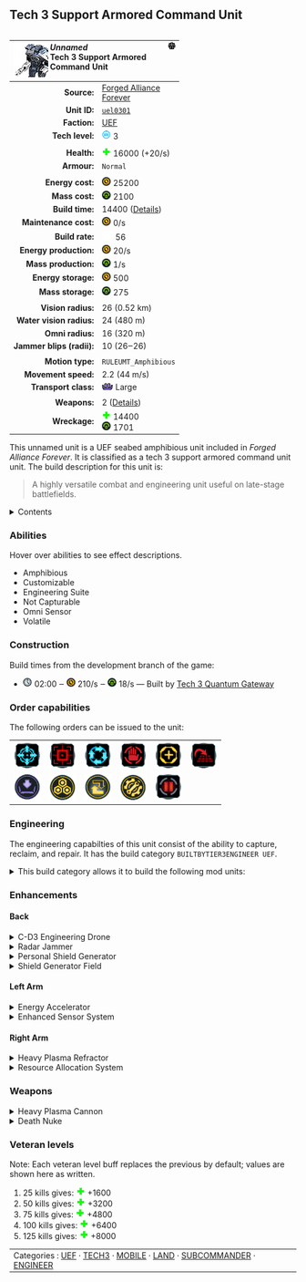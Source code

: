 Tech 3 Support Armored Command Unit
----
<table align="right">
    <thead>
        <tr>
            <th align="left" colspan="2">
                <img align="left" src="icons/units/UEL0301_icon.png" title="The unit icon" /><img align="right" src="icons/strategicicons/icon_subcommander_rest.png" title="icon_subcommander" /><i>Unnamed</i><br />Tech 3 Support Armored Command Unit
            </th>
        </tr>
    </thead>
    <tbody>
        <tr>
            <td align="right"><strong>Source:</strong></td>
            <td><a href="Forged Alliance Forever">Forged Alliance<br />Forever</a></td>
        </tr>
        <tr>
            <td align="right"><strong>Unit ID:</strong></td>
            <td><a href="https://github.com/FAForever/fa/D:/faf-development/fa/units/UEL0301/UEL0301_unit.bp"><code>uel0301</code></a></td>
        </tr>
        <tr>
            <td align="right"><strong>Faction:</strong></td>
            <td><a href="_categories.UEF">UEF</a></td>
        </tr>
        <tr>
            <td align="right"><strong>Tech level:</strong></td>
            <td><img src="icons/T3.png" title="Tech 3" /> 3</td>
        </tr>
        <tr><td align="center" colspan="2"></td></tr>
        <tr>
            <td align="right"><strong>Health:</strong></td>
            <td><img src="icons/health.png" title="Health" /> 16000 (+20/s)</td>
        </tr>
        <tr>
            <td align="right"><strong>Armour:</strong></td>
            <td><code>Normal</code></td>
        </tr>
        <tr><td align="center" colspan="2"></td></tr>
        <tr>
            <td align="right"><strong>Energy cost:</strong></td>
            <td><img src="icons/energy.png" title="Energy" /> 25200</td>
        </tr>
        <tr>
            <td align="right"><strong>Mass cost:</strong></td>
            <td><img src="icons/mass.png" title="Mass" /> 2100</td>
        </tr>
        <tr>
            <td align="right"><strong>Build time:</strong></td>
            <td>14400 (<a href="#construction">Details</a>)</td>
        </tr>
        <tr>
            <td align="right"><strong>Maintenance cost:</strong></td>
            <td><img src="icons/energy.png" title="Energy" /> 0/s</td>
        </tr>
        <tr>
            <td align="right"><strong>Build rate:</strong></td>
            <td><img src="icons/build.png" title="Build" /> 56</td>
        </tr>
        <tr>
            <td align="right"><strong>Energy production:</strong></td>
            <td><img src="icons/energy.png" title="Energy" /> 20/s</td>
        </tr>
        <tr>
            <td align="right"><strong>Mass production:</strong></td>
            <td><img src="icons/mass.png" title="Mass" /> 1/s</td>
        </tr>
        <tr>
            <td align="right"><strong>Energy storage:</strong></td>
            <td><img src="icons/energy.png" title="Energy" /> 500</td>
        </tr>
        <tr>
            <td align="right"><strong>Mass storage:</strong></td>
            <td><img src="icons/mass.png" title="Mass" /> 275</td>
        </tr>
        <tr><td align="center" colspan="2"></td></tr>
        <tr>
            <td align="right"><strong>Vision radius:</strong></td>
            <td> <span title="520 m, 0.32 mi">26 (0.52 km)</span></td>
        </tr>
        <tr>
            <td align="right"><strong>Water vision radius:</strong></td>
            <td> <span title="0.48 km, 0.30 mi">24 (480 m)</span></td>
        </tr>
        <tr>
            <td align="right"><strong>Omni radius:</strong></td>
            <td> <span title="0.32 km, 0.20 mi">16 (320 m)</span></td>
        </tr>
        <tr>
            <td align="right"><strong>Jammer blips (radii):</strong></td>
            <td>10 (26‒26)</td>
        </tr>
        <tr><td align="center" colspan="2"></td></tr>
        <tr>
            <td align="right"><strong>Motion type:</strong></td>
            <td><code>RULEUMT_Amphibious</code></td>
        </tr>
        <tr>
            <td align="right"><strong>Movement speed:</strong></td>
            <td> <span title="158 km/h, 98 mph">2.2 (44 m/s)</span></td>
        </tr>
        <tr>
            <td align="right"><strong>Transport class:</strong></td>
            <td><img src="icons/attached.png" title="Attached" /> Large</td>
        </tr>
        <tr><td align="center" colspan="2"></td></tr>
        <tr>
            <td align="right"><strong>Weapons:</strong></td>
            <td>2 (<a href="#weapons">Details</a>)</td>
        </tr>
        <tr>
            <td align="right"><strong>Wreckage:</strong></td>
            <td><img src="icons/health.png" title="Health" /> 14400<br /><img src="icons/mass.png" title="Mass" /> 1701</td>
        </tr>
    </tbody>
</table>

This unnamed unit is a UEF seabed amphibious unit included in *Forged Alliance Forever*.
It is classified as a tech 3 support armored command unit unit.
The build description for this unit is:

<blockquote>A highly versatile combat and engineering unit useful on late-stage battlefields.</blockquote>

<details>
<summary>Contents</summary>

1. – <a href="#abilities">Abilities</a>
2. – <a href="#construction">Construction</a>
3. – <a href="#order-capabilities">Order capabilities</a>
4. – <a href="#engineering">Engineering</a>
5. – <a href="#enhancements">Enhancements</a>
6. – <a href="#weapons">Weapons</a>
7. – <a href="#veteran-levels">Veteran levels</a>
</details>

### Abilities
Hover over abilities to see effect descriptions.

* <span title="Can pass land and water">Amphibious</span>
* <span title="Has optional enhancements to improve performance or unlock new featuers">Customizable</span>
* <span title="Has complete engineering features">Engineering Suite</span>
* <span title="Is either unable to be, or never in a position to be, captured">Not Capturable</span>
* <span title="Has advanced intel that can see through counterintel">Omni Sensor</span>
* <span title="Has a death weapon">Volatile</span>

### Construction
Build times from the development branch of the game:
* <img src="icons/time.png" title="Time" /> 02:00 ‒ <img src="icons/energy.png" title="Energy" /> 210/s ‒ <img src="icons/mass.png" title="Mass" /> 18/s — Built by <a href="UEB0304">Tech 3 Quantum Gateway</a>

### Order capabilities
The following orders can be issued to the unit:
<table>
<td><img float="left" src="icons/orders/move.png" title="Move" /></td>
<td><img float="left" src="icons/orders/attack.png" title="Attack
Left click for attack order. Right click to toggle target priorities for sniping." /></td>
<td><img float="left" src="icons/orders/patrol.png" title="Patrol" /></td>
<td><img float="left" src="icons/orders/stop.png" title="Stop" /></td>
<td><img float="left" src="icons/orders/guard.png" title="Assist" /></td>
<td><img float="left" src="icons/orders/stand-ground.png" title="Fire State" /></td>
<tr>
<td><img float="left" src="icons/orders/load.png" title="Call Transport
Load into or onto another unit" /></td>
<td><img float="left" src="icons/orders/reclaim.png" title="Reclaim" /></td>
<td><img float="left" src="icons/orders/convert.png" title="Capture" /></td>
<td><img float="left" src="icons/orders/repair.png" title="Repair" /></td>
<td><img float="left" src="icons/orders/pause.png" title="Pause Construction
Pause/unpause current construction order" /></td>
</table>

### Engineering
The engineering capabilties of this unit consist of the ability to capture, reclaim, and repair.
It has the build category <code>BUILTBYTIER3ENGINEER UEF</code>. 
<details>
<summary>This build category allows it to build the following mod units:

</summary>

<table>
    <tr>
        <td rowspan="2"><img src="icons/T1.png" title="T1" /></td>
        <td><a href="UEB0101"><img src="icons/units/UEB0101_icon.png" title="Tech 1 Land Factory" width="64px" /></a></td>
        <td><a href="UEB0102"><img src="icons/units/UEB0102_icon.png" title="Tech 1 Air Factory" width="64px" /></a></td>
        <td><a href="UEB0103"><img src="icons/units/UEB0103_icon.png" title="Tech 1 Naval Factory" width="64px" /></a></td>
        <td><a href="UEB1103"><img src="icons/units/UEB1103_icon.png" title="Tech 1 Mass Extractor" width="64px" /></a></td>
        <td><a href="UEB1106"><img src="icons/units/UEB1106_icon.png" title="Tech 1 Mass Storage" width="64px" /></a></td>
        <td><a href="UEB1101"><img src="icons/units/UEB1101_icon.png" title="Tech 1 Power Generator" width="64px" /></a></td>
        <td><a href="UEB1102"><img src="icons/units/UEB1102_icon.png" title="Tech 1 Hydrocarbon Power Plant" width="64px" /></a></td>
        <td><a href="UEB1105"><img src="icons/units/UEB1105_icon.png" title="Tech 1 Energy Storage" width="64px" /></a></td>
    </tr>
    <tr>
        <td><a href="UEB2101"><img src="icons/units/UEB2101_icon.png" title="Tech 1 Point Defense" width="64px" /></a></td>
        <td><a href="UEB2104"><img src="icons/units/UEB2104_icon.png" title="Tech 1 Anti-Air Turret" width="64px" /></a></td>
        <td><a href="UEB2109"><img src="icons/units/UEB2109_icon.png" title="Tech 1 Torpedo Launcher" width="64px" /></a></td>
        <td><a href="UEB5101"><img src="icons/units/UEB5101_icon.png" title="Tech 1 Wall Section" width="64px" /></a></td>
        <td><a href="UEB5202"><img src="icons/units/UEB5202_icon.png" title="Tech 1 Air Staging Facility" width="64px" /></a></td>
        <td><a href="UEB3101"><img src="icons/units/UEB3101_icon.png" title="Tech 1 Radar System" width="64px" /></a></td>
        <td><a href="UEB3102"><img src="icons/units/UEB3102_icon.png" title="Tech 1 Sonar System" width="64px" /></a></td>
    </tr>
    <tr>
        <td rowspan="3"><img src="icons/T2.png" title="T2" /></td>
        <td><a href="ZEB9501"><img src="icons/units/ZEB9501_icon.png" title="Tech 2 Land Factory" width="64px" /></a></td>
        <td><a href="ZEB9502"><img src="icons/units/ZEB9502_icon.png" title="Tech 2 Air Factory" width="64px" /></a></td>
        <td><a href="ZEB9503"><img src="icons/units/ZEB9503_icon.png" title="Tech 2 Naval Factory" width="64px" /></a></td>
        <td><a href="XEB0104"><img src="icons/units/XEB0104_icon.png" title="Tech 2 Engineering Station" width="64px" /></a></td>
        <td><a href="UEB1202"><img src="icons/units/UEB1202_icon.png" title="Tech 2 Mass Extractor" width="64px" /></a></td>
        <td><a href="UEB1104"><img src="icons/units/UEB1104_icon.png" title="Tech 2 Mass Fabricator" width="64px" /></a></td>
        <td><a href="UEB1201"><img src="icons/units/UEB1201_icon.png" title="Tech 2 Power Generator" width="64px" /></a></td>
        <td><a href="UEB2301"><img src="icons/units/UEB2301_icon.png" title="Tech 2 Point Defense" width="64px" /></a></td>
    </tr>
    <tr>
        <td><a href="UEB2204"><img src="icons/units/UEB2204_icon.png" title="Tech 2 Anti-Air Flak Artillery" width="64px" /></a></td>
        <td><a href="UEB2205"><img src="icons/units/UEB2205_icon.png" title="Tech 2 Torpedo Launcher" width="64px" /></a></td>
        <td><a href="UEB4201"><img src="icons/units/UEB4201_icon.png" title="Tech 2 Tactical Missile Defense" width="64px" /></a></td>
        <td><a href="UEB4202"><img src="icons/units/UEB4202_icon.png" title="Tech 2 Shield Generator" width="64px" /></a></td>
        <td><a href="UEB2303"><img src="icons/units/UEB2303_icon.png" title="Tech 2 Artillery Installation" width="64px" /></a></td>
        <td><a href="UEB2108"><img src="icons/units/UEB2108_icon.png" title="Tech 2 Tactical Missile Launcher" width="64px" /></a></td>
        <td><a href="UEB3201"><img src="icons/units/UEB3201_icon.png" title="Tech 2 Radar System" width="64px" /></a></td>
        <td><a href="UEB3202"><img src="icons/units/UEB3202_icon.png" title="Tech 2 Sonar System" width="64px" /></a></td>
    </tr>
    <tr>
        <td><a href="UEB4203"><img src="icons/units/UEB4203_icon.png" title="Tech 2 Stealth Field Generator" width="64px" /></a></td>
    </tr>
    <tr>
        <td rowspan="2"><img src="icons/T3.png" title="T3" /></td>
        <td><a href="ZEB9601"><img src="icons/units/ZEB9601_icon.png" title="Tech 3 Land Factory" width="64px" /></a></td>
        <td><a href="ZEB9602"><img src="icons/units/ZEB9602_icon.png" title="Tech 3 Air Factory" width="64px" /></a></td>
        <td><a href="ZEB9603"><img src="icons/units/ZEB9603_icon.png" title="Tech 3 Naval Factory" width="64px" /></a></td>
        <td><a href="UEB1302"><img src="icons/units/UEB1302_icon.png" title="Tech 3 Mass Extractor" width="64px" /></a></td>
        <td><a href="UEB1303"><img src="icons/units/UEB1303_icon.png" title="Tech 3 Mass Fabricator" width="64px" /></a></td>
        <td><a href="UEB1301"><img src="icons/units/UEB1301_icon.png" title="Tech 3 Power Generator" width="64px" /></a></td>
        <td><a href="XEB2306"><img src="icons/units/XEB2306_icon.png" title="Tech 3 Heavy Point Defense" width="64px" /></a></td>
        <td><a href="UEB2304"><img src="icons/units/UEB2304_icon.png" title="Tech 3 Anti-Air SAM Launcher" width="64px" /></a></td>
    </tr>
    <tr>
        <td><a href="UEB4302"><img src="icons/units/UEB4302_icon.png" title="Tech 3 Strategic Missile Defense" width="64px" /></a></td>
        <td><a href="UEB4301"><img src="icons/units/UEB4301_icon.png" title="Tech 3 Heavy Shield Generator" width="64px" /></a></td>
        <td><a href="UEB2302"><img src="icons/units/UEB2302_icon.png" title="Tech 3 Heavy Artillery Installation" width="64px" /></a></td>
        <td><a href="UEB2305"><img src="icons/units/UEB2305_icon.png" title="Tech 3 Strategic Missile Launcher" width="64px" /></a></td>
        <td><a href="UEB0304"><img src="icons/units/UEB0304_icon.png" title="Tech 3 Quantum Gateway" width="64px" /></a></td>
        <td><a href="UES0305"><img src="icons/units/UES0305_icon.png" title="Tech 3 Sonar Platform" width="64px" /></a></td>
        <td><a href="UEB3104"><img src="icons/units/UEB3104_icon.png" title="Tech 3 Omni Sensor Array" width="64px" /></a></td>
    </tr>
    <tr>
        <td><img src="icons/T4.png" title="T4" /></td>
        <td><a href="XEB2402"><img src="icons/units/XEB2402_icon.png" title="Experimental Satellite System" width="64px" /></a></td>
        <td><a href="UEL0401"><img src="icons/units/UEL0401_icon.png" title="Experimental Mobile Factory" width="64px" /></a></td>
        <td><a href="UES0401"><img src="icons/units/UES0401_icon.png" title="Experimental Aircraft Carrier" width="64px" /></a></td>
        <td><a href="UEB2401"><img src="icons/units/UEB2401_icon.png" title="Experimental Artillery" width="64px" /></a></td>
    </tr>
</table>

</details>


### Enhancements

#### Back
<details>
<summary>C-D3 Engineering Drone</summary>
<p>
    <table>
        <tr>
            <td align="right"><strong>Description:</strong></td>
            <td>Creates an Engineering Drone which act as a flying T3 Engineer. Assists the SACU by default, but can be given its own orders.

+35 Buildpower Drone</td>
        </tr>
        <tr>
            <td align="right"><strong>Energy cost:</strong></td>
            <td><img src="icons/energy.png" title="Energy" /> 8700</td>
        </tr>
        <tr>
            <td align="right"><strong>Mass cost:</strong></td>
            <td><img src="icons/mass.png" title="Mass" /> 380</td>
        </tr>
        <tr>
            <td align="right"><strong>Build time:</strong></td>
            <td><img src="icons/time.png" title="Time" /> 45 seconds</td>
        </tr>
        <tr>
            <td align="right"><strong>Prerequisite:</strong></td>
            <td>None</td>
        </tr>
    </table>
</p>
</details>
<details>
<summary>Radar Jammer</summary>
<p>
    <table>
        <tr>
            <td align="right"><strong>Description:</strong></td>
            <td>Adds a Radar Jammer which creates false radar images. Countered by omni sensors.</td>
        </tr>
        <tr>
            <td align="right"><strong>Energy cost:</strong></td>
            <td><img src="icons/energy.png" title="Energy" /> 8000</td>
        </tr>
        <tr>
            <td align="right"><strong>Mass cost:</strong></td>
            <td><img src="icons/mass.png" title="Mass" /> 300</td>
        </tr>
        <tr>
            <td align="right"><strong>Build time:</strong></td>
            <td><img src="icons/time.png" title="Time" /> 45 seconds</td>
        </tr>
        <tr>
            <td align="right"><strong>Prerequisite:</strong></td>
            <td>None</td>
        </tr>
    </table>
</p>
</details>
<details>
<summary>Personal Shield Generator</summary>
<p>
    <table>
        <tr>
            <td align="right"><strong>Description:</strong></td>
            <td>Creates a protective Personal Shield around the SACU. Requires energy to run.

Shield Regen Rate = 50 HP/s
Shield Recharge Time = 170 seconds</td>
        </tr>
        <tr>
            <td align="right"><strong>Energy cost:</strong></td>
            <td><img src="icons/energy.png" title="Energy" /> 100200</td>
        </tr>
        <tr>
            <td align="right"><strong>Mass cost:</strong></td>
            <td><img src="icons/mass.png" title="Mass" /> 2000</td>
        </tr>
        <tr>
            <td align="right"><strong>Build time:</strong></td>
            <td><img src="icons/time.png" title="Time" /> 129 seconds</td>
        </tr>
        <tr>
            <td align="right"><strong>Prerequisite:</strong></td>
            <td>None</td>
        </tr>
    </table>
</p>
</details>
<details>
<summary>Shield Generator Field</summary>
<p>
    <table>
        <tr>
            <td align="right"><strong>Description:</strong></td>
            <td>Replaces the SACU's Personal Shield with a Bubble Shield which protects friendly units inside it. Requires additional energy to run. Shields transfer residual damage to intersecting bubbles.

Shield Regen Rate = 150 HP/s
Shield Recharge Time = 215 seconds</td>
        </tr>
        <tr>
            <td align="right"><strong>Energy cost:</strong></td>
            <td><img src="icons/energy.png" title="Energy" /> 360800</td>
        </tr>
        <tr>
            <td align="right"><strong>Mass cost:</strong></td>
            <td><img src="icons/mass.png" title="Mass" /> 3500</td>
        </tr>
        <tr>
            <td align="right"><strong>Build time:</strong></td>
            <td><img src="icons/time.png" title="Time" /> 193 seconds</td>
        </tr>
        <tr>
            <td align="right"><strong>Prerequisite:</strong></td>
            <td>Personal Shield Generator</td>
        </tr>
    </table>
</p>
</details>

#### Left Arm
<details>
<summary>Energy Accelerator</summary>
<p>
    <table>
        <tr>
            <td align="right"><strong>Description:</strong></td>
            <td>Primary weapon now fires 1.82 times as fast.

+82% Rate of Fire</td>
        </tr>
        <tr>
            <td align="right"><strong>Energy cost:</strong></td>
            <td><img src="icons/energy.png" title="Energy" /> 44700</td>
        </tr>
        <tr>
            <td align="right"><strong>Mass cost:</strong></td>
            <td><img src="icons/mass.png" title="Mass" /> 1000</td>
        </tr>
        <tr>
            <td align="right"><strong>Build time:</strong></td>
            <td><img src="icons/time.png" title="Time" /> 90 seconds</td>
        </tr>
        <tr>
            <td align="right"><strong>Prerequisite:</strong></td>
            <td>None</td>
        </tr>
    </table>
</p>
</details>
<details>
<summary>Enhanced Sensor System</summary>
<p>
    <table>
        <tr>
            <td align="right"><strong>Description:</strong></td>
            <td>Greatly expands the range of the standard on-board SACU sensor systems.

+64 Omni Radius
+15 Vision Radius</td>
        </tr>
        <tr>
            <td align="right"><strong>Energy cost:</strong></td>
            <td><img src="icons/energy.png" title="Energy" /> 20000</td>
        </tr>
        <tr>
            <td align="right"><strong>Mass cost:</strong></td>
            <td><img src="icons/mass.png" title="Mass" /> 600</td>
        </tr>
        <tr>
            <td align="right"><strong>Build time:</strong></td>
            <td><img src="icons/time.png" title="Time" /> 54 seconds</td>
        </tr>
        <tr>
            <td align="right"><strong>Prerequisite:</strong></td>
            <td>None</td>
        </tr>
    </table>
</p>
</details>

#### Right Arm
<details>
<summary>Heavy Plasma Refractor</summary>
<p>
    <table>
        <tr>
            <td align="right"><strong>Description:</strong></td>
            <td>Equips the standard SACU Cannon with Area-Of-Effect damage and much higher range.

+10 Main cannon range
+2 Main cannon damage radius</td>
        </tr>
        <tr>
            <td align="right"><strong>Energy cost:</strong></td>
            <td><img src="icons/energy.png" title="Energy" /> 30000</td>
        </tr>
        <tr>
            <td align="right"><strong>Mass cost:</strong></td>
            <td><img src="icons/mass.png" title="Mass" /> 800</td>
        </tr>
        <tr>
            <td align="right"><strong>Build time:</strong></td>
            <td><img src="icons/time.png" title="Time" /> 60 seconds</td>
        </tr>
        <tr>
            <td align="right"><strong>Prerequisite:</strong></td>
            <td>None</td>
        </tr>
    </table>
</p>
</details>
<details>
<summary>Resource Allocation System</summary>
<p>
    <table>
        <tr>
            <td align="right"><strong>Description:</strong></td>
            <td>Increases SACU's resource generation by 10 mass per second and 1000 energy per second.</td>
        </tr>
        <tr>
            <td align="right"><strong>Energy cost:</strong></td>
            <td><img src="icons/energy.png" title="Energy" /> 90000</td>
        </tr>
        <tr>
            <td align="right"><strong>Mass cost:</strong></td>
            <td><img src="icons/mass.png" title="Mass" /> 4500</td>
        </tr>
        <tr>
            <td align="right"><strong>Build time:</strong></td>
            <td><img src="icons/time.png" title="Time" /> 150 seconds</td>
        </tr>
        <tr>
            <td align="right"><strong>Prerequisite:</strong></td>
            <td>None</td>
        </tr>
    </table>
</p>
</details>


### Weapons
<details>
<summary>Heavy Plasma Cannon</summary>
<p>
    <table>
        <tr>
            <td align="right"><strong>Target type:</strong></td>
            <td><code>RULEWTT_Unit</code><br />(Anti-Surface)</td>
        </tr>
        <tr>
            <td align="right"><strong>Projectile:</strong></td>
            <td><a href="Projectiles#tdf-plasma-heavy-03"><code>TDFPlasmaHeavy03</code></a></td>
        </tr>
        <tr>
            <td align="right"><strong>DPS estimate:</strong></td>
            <td>300 <span title="Note: This only counts listed stats.">(<u>?</u>)</span></td>
        </tr>
        <tr>
            <td align="right"><strong>Damage:</strong></td>
            <td>300 <span title="Note: This doesn't count some scripted effects.">(<u>?</u>)</span></td>
        </tr>
        <tr>
            <td align="right"><strong>Damage radius:</strong></td>
            <td>0</td>
        </tr>
        <tr>
            <td align="right"><strong>Damage type:</strong></td>
            <td><code>Normal</code></td>
        </tr>
        <tr>
            <td align="right"><strong>Max range:</strong></td>
            <td> <span title="500 m, 0.31 mi">25 (0.5 km)</span></td>
        </tr>
        <tr>
            <td align="right"><strong>Min range:</strong></td>
            <td> <span title="0.02 km, 0.01 mi">1 (20 m)</span></td>
        </tr>
        <tr>
            <td align="right"><strong>Firing cycle:</strong></td>
            <td>Once every 1.0s <span title="Note: This doesn't count additional delays such as charging, reloading, and others.">(<u>?</u>)</span></td>
        </tr>
    </table>
</p>
</details>
<details>
<summary>Death Nuke</summary>
<p>
    <table>
        <tr>
            <td align="right"><strong>Projectile:</strong></td>
            <td><a href="Projectiles#scu-death-01"><code>SCUDeath01</code></a></td>
        </tr>
        <tr>
            <td align="right"><strong>Damage:</strong></td>
            <td>1000 <span title="Note: This doesn't count some scripted effects.">(<u>?</u>)</span></td>
        </tr>
        <tr>
            <td align="right"><strong>Damage radius:</strong></td>
            <td> <span title="0.20 km, 0.12 mi">10 (200 m)</span></td>
        </tr>
        <tr>
            <td align="right"><strong>Damage type:</strong></td>
            <td><code>DeathExplosion</code></td>
        </tr>
        <tr>
            <td align="right"><strong>Flags:</strong></td>
            <td>Damage friendly</td>
        </tr>
    </table>
</p>
</details>


### Veteran levels
Note: Each veteran level buff replaces the previous by default; values are shown here as written.

1. 25 kills gives: <img src="icons/health.png" title="Health" /> +1600
2. 50 kills gives: <img src="icons/health.png" title="Health" /> +3200
3. 75 kills gives: <img src="icons/health.png" title="Health" /> +4800
4. 100 kills gives: <img src="icons/health.png" title="Health" /> +6400
5. 125 kills gives: <img src="icons/health.png" title="Health" /> +8000

<table align="center">
<td width="1215px">Categories : 
<a href="_categories.UEF">UEF</a> · 
<a href="_categories.TECH3">TECH3</a> · 
<a href="_categories.MOBILE">MOBILE</a> · 
<a href="_categories.LAND">LAND</a> · 
<a href="_categories.SUBCOMMANDER">SUBCOMMANDER</a> · 
<a href="_categories.ENGINEER">ENGINEER</a></td>
</table>

